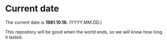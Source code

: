# Current date

The current date is **1981.10.16.** (YYYY.MM.DD.)

This repository will be good when the world ends, so we will know how long it lasted.